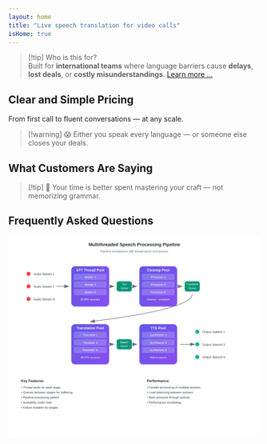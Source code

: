 ```yaml
---
layout: home
title: "Live speech translation for video calls"
isHome: true
---
```


<script setup>
import HomeHeroSection from './HomeHeroSection.vue'
import PricingPlansSection from './PricingPlansSection.vue'
import FAQSection from './FAQSection.vue'
import HomeFooterSection from './HomeFooterSection.vue'
</script>

<HomeHeroSection />

> [!tip] Who is this for?  
> Built for **international teams** where language barriers cause **delays**, **lost deals**, or **costly misunderstandings**. [Learn more ...](./product/overview/markets)

## Clear and Simple Pricing

From first call to fluent conversations — at any scale.

<PricingPlansSection />

> [!warning] 😱 Either you speak every language — or someone else closes your deals.

<span id="Testimonials"></span>

## What Customers Are Saying

<AutoScrollTestimonials testimonialsUrl="/testimonials.json"/>

> [!tip] 🥇 Your time is better spent mastering your craft — not memorizing grammar.

## Frequently Asked Questions

<!-- <<< ./interpretating.svg -->

<img src="./interpretating.svg" alt="Описание" width="auto" >

<FAQSection />
<HomeFooterSection />
